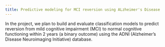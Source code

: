 ```yaml
---
title: Predictive modeling for MCI reversion using ALzheimer's Disease Neuroimaging Initiative database
---
```


In the project, we plan to build and evaluate classification models to predict reversion from mild cognitive impairment (MCI) to normal cognitive functioning within 2 years (a binary outcome) using the ADNI (Alzheimer’s Disease Neuroimaging Initiative) database. 